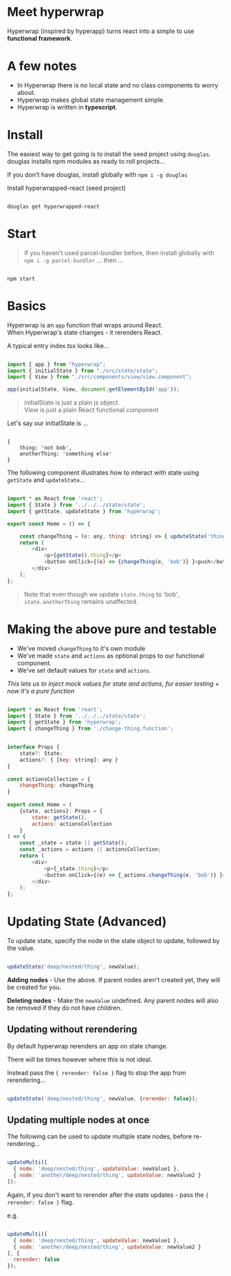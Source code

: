 # Meet hyperwrap

Hyperwrap (inspired by hyperapp) turns react into a simple to use **functional framework**.

# A few notes

- In Hyperwrap there is no local state and no class components to worry about.
- Hyperwrap makes global state management simple.
- Hyperwrap is written in **typescript**.

# Install

The easiest way to get going is to install the seed project using `douglas`.  
douglas installs npm modules as ready to roll projects...

If you don't have douglas, install globally with `npm i -g douglas`

Install hyperwrapped-react (seed project)

```

douglas get hyperwrapped-react

```

# Start

> If you haven't used parcel-bundler before, then install globally with `npm i -g parcel-bundler` ... then ...

```

npm start

```

# Basics

Hyperwrap is an `app` function that wraps around React.  
When Hyperwrap's state changes - it rerenders React.

A typical entry index.tsx looks like...

```javascript

import { app } from "hyperwrap";
import { initialState } from "./src/state/state";
import { View } from "./src/components/view/view.component";

app(initialState, View, document.getElementById('app'));

```

> initialState is just a plain js object.  
> View is just a plain React functional component

Let's say our initialState is ...

```

{
    thing: 'not bob',
    anotherThing: 'something else'
}

```

The following component illustrates how to interact with state using `getState` and `updateState`...

```javascript

import * as React from 'react';
import { State } from '../../../state/state';
import { getState, updateState } from 'hyperwrap';

export const Home = () => {

    const changeThing = (e: any, thing: string) => { updateState('thing', thing); };
    return (
        <div>
            <p>{getState().thing}</p>
            <button onClick={(e) => {changeThing(e, 'bob')} }>push</button>
        </div>
    );
};

```

> Note that even though we update `state.thing` to 'bob', `state.anotherThing` remains unaffected.

# Making the above pure and testable

- We've moved `changeThing` to it's own module
- We've made `state` and `actions` as optional props to our functional component.
- We've set default values for `state` and `actions`.

_This lets us to inject mock values for state and actions, for easier testing + now it's a pure function_

```javascript

import * as React from 'react';
import { State } from '../../../state/state';
import { getState } from 'hyperwrap';
import { changeThing } from './change-thing.function';


interface Props {
    state?: State;
    actions?: { [key: string]: any }
}
 
const actionsCollection = {
    changeThing: changeThing
}
 
export const Home = (
    {state, actions}: Props = {
        state: getState(),
        actions: actionsCollection
    }
) => {
    const _state = state || getState();
    const _actions = actions || actionsCollection;
    return (
        <div>
            <p>{_state.thing}</p>
            <button onClick={(e) => {_actions.changeThing(e, 'bob')} }>push</button>
        </div>
    );
};

```

# Updating State (Advanced)

To update state, specify the node in the state object to update, followed by the value.

```javascript

updateState('deep/nested/thing', newValue);

```

**Adding nodes** - Use the above. If parent nodes aren't created yet, they will be created for you.

**Deleting nodes** - Make the `newValue` undefined. Any parent nodes will also be removed if they do not have children.

## Updating without rerendering

By default hyperwrap rerenders an app on state change.

There will be times however where this is not ideal.

Instead pass the  `{ rerender: false }` flag to stop the app from rerendering...

```javascript

updateState('deep/nested/thing', newValue, {rerender: false});

```

## Updating multiple nodes at once

The following can be used to update multiple state nodes, before re-rendering...

```javascript

updateMulti([
  { node: 'deep/nested/thing', updateValue: newValue1 },
  { node: 'another/deep/nested/thing', updateValue: newValue2 }
]);

```
Again, if you don't want to rerender after the state updates - pass the `{ rerender: false }` flag.

e.g.

```javascript

updateMulti([
  { node: 'deep/nested/thing', updateValue: newValue1 },
  { node: 'another/deep/nested/thing', updateValue: newValue2 }
], {
  rerender: false
});

```
